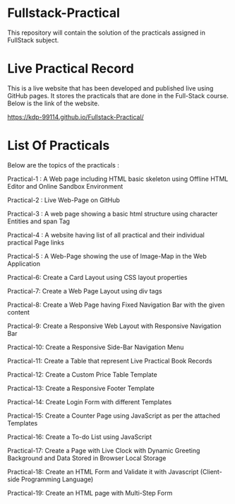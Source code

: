 # Fullstack-Practical
This repository will contain the solution of the practicals assigned in FullStack subject.

# Live Practical Record
This is a live website that has been developed and published live using GitHub pages. It stores the practicals that are done in the Full-Stack course.
Below is the link of the website.

https://kdp-99114.github.io/Fullstack-Practical/

# List Of Practicals

Below are the topics of the practicals :

Practical-1 : A Web page including HTML basic skeleton using Offline HTML Editor and Online Sandbox Environment

Practical-2 : Live Web-Page on GitHub

Practical-3 : A web page showing a basic html structure using character Entities and span Tag

Practical-4 : A website having list of all practical and their individual practical Page links

Practical-5 : A Web-Page showing the use of Image-Map in the Web Application

Practical-6: Create a Card Layout using CSS layout properties

Practical-7: Create a Web Page Layout using div tags

Practical-8: Create a Web Page having Fixed Navigation Bar with the given content

Practical-9: Create a Responsive Web Layout with Responsive Navigation Bar

Practical-10: Create a Responsive Side-Bar Navigation Menu

Practical-11: Create a Table that represent Live Practical Book Records

Practical-12: Create a Custom Price Table Template

Practical-13: Create a Responsive Footer Template

Practical-14: Create Login Form with different Templates

Practical-15: Create a Counter Page using JavaScript as per the attached Templates

Practical-16: Create a To-do List using JavaScript

Practical-17: Create a Page with Live Clock with Dynamic Greeting Background and Data Stored in Browser Local Storage

Practical-18: Create an HTML Form and Validate it with Javascript (Client-side Programming Language)

Practical-19: Create an HTML page with Multi-Step Form
